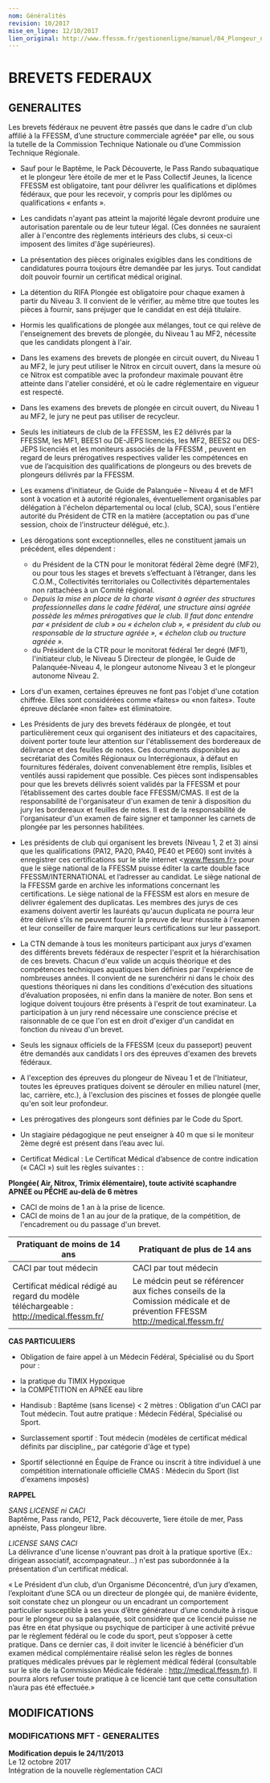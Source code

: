 ```yaml
---
nom: Généralités
revision: 10/2017
mise_en_ligne: 12/10/2017
lien_original: http://www.ffessm.fr/gestionenligne/manuel/04_Plongeur_niveau_1.pdf
---
```


# BREVETS FEDERAUX

## GENERALITES

Les brevets fédéraux ne peuvent être passés que dans le cadre d'un club affilié à la FFESSM, dʼune structure commerciale agréée* par elle, ou sous la tutelle de la Commission Technique Nationale ou dʼune Commission Technique Régionale.

- Sauf pour le Baptême, le Pack Découverte, le Pass Rando subaquatique et le plongeur 1ère étoile de mer et le Pass Collectif Jeunes, la licence FFESSM est obligatoire, tant pour délivrer les qualifications et diplômes fédéraux, que pour les recevoir, y compris pour les diplômes ou qualifications « enfants ».

- Les candidats n'ayant pas atteint la majorité légale devront produire une autorisation parentale ou de leur tuteur  légal.  (Ces  données  ne  sauraient  aller  à  l'encontre  des  règlements  intérieurs  des  clubs,  si  ceux-ci imposent des limites d'âge supérieures).

- La  présentation  des  pièces  originales  exigibles  dans  les  conditions  de  candidatures  pourra  toujours  être demandée par les jurys. Tout candidat doit pouvoir fournir un certificat médical original.

- La détention du RIFA Plongée est obligatoire pour chaque examen à partir du Niveau 3. Il convient de le vérifier, au même titre que toutes les pièces à fournir, sans préjuger que le candidat en est déjà titulaire.

- Hormis  les  qualifications  de  plongée  aux  mélanges,  tout  ce  qui  relève  de  l'enseignement  des  brevets  de plongée, du Niveau 1 au MF2, nécessite que les candidats plongent à l'air.

- Dans  les  examens  des  brevets  de  plongée  en  circuit  ouvert,  du Niveau  1  au  MF2,  le  jury  peut  utiliser  le Nitrox en circuit ouvert, dans la mesure où ce Nitrox est compatible avec la profondeur maximale pouvant être atteinte dans l'atelier considéré, et où le cadre réglementaire en vigueur est respecté.

- Dans  les  examens  des  brevets  de  plongée  en  circuit  ouvert,  du Niveau  1  au  MF2,  le  jury  ne peut  pas utiliser de recycleur.

- Seuls les initiateurs de club de la FFESSM, les E2 délivrés par la FFESSM, les MF1, BEES1 ou DE-JEPS licenciés,  les  MF2, BEES2 ou  DES-JEPS licenciés et  les  moniteurs  associés  de  la FFESSM ,  peuvent  en regard de leurs prérogatives respectives valider les compétences en vue de lʼacquisition des qualifications de  plongeurs ou des brevets de plongeurs délivrés par la FFESSM.

- Les examens  d'initiateur,  de  Guide  de  Palanquée – Niveau 4 et de MF1 sont à vocation et à autorité régionales,  éventuellement  organisables  par  délégation  à  l'échelon  départemental
ou  local  (club,  SCA),  sous l'entière  autorité  du  Président  de  CTR  en  la  matière  (acceptation  ou  pas  d'une  session,  choix  de  l'instructeur délégué, etc.).

- Les dérogations sont exceptionnelles, elles ne constituent jamais un précédent, elles dépendent :

    - du Président de la CTN pour le monitorat fédéral 2ème degré (MF2), ou  pour  tous  les  stages  et  brevets sʼeffectuant à lʼétranger, dans les C.O.M., Collectivités  territoriales  ou  Collectivités  départementales  non rattachées à un Comité régional.

    * *Depuis  la  mise  en  place  de  la  charte  visant  à  agréer  des  structures  professionnelles  dans  le  cadre fédéral,  une  structure  ainsi  agréée  possède  les  mêmes  prérogatives  que  le  club.  Il  faut  donc  entendre par « président de club » ou « échelon club », « président du club ou responsable de la structure agréée », « échelon club ou tructure agréée ».*
    
    - du Président de la CTR pour le monitorat fédéral 1er degré (MF1), l'initiateur club, le Niveau 5 Directeur de plongée, le Guide  de Palanquée-Niveau  4,  le  plongeur  autonome Niveau 3 et  le  plongeur  autonome Niveau 2.

- Lors  d'un  examen,  certaines  épreuves  ne  font  pas  l'objet  d'une  cotation  chiffrée.  Elles  sont  considérées comme «faites» ou «non faites». Toute épreuve déclarée «non faite» est éliminatoire.

- Les Présidents de jury des brevets fédéraux de plongée, et tout particulièrement ceux qui organisent des initiateurs  et  des  capacitaires,  doivent  porter  toute  leur  attention sur  l'établissement  des  bordereaux  de délivrance  et  des  feuilles  de  notes.  Ces  documents disponibles  au  secrétariat  des  Comités  Régionaux  ou Interrégionaux, à défaut en fournitures fédérales, doivent convenablement être remplis, lisibles et ventilés aussi rapidement  que  possible.  Ces  pièces  sont  indispensables  pour  que  les  brevets  délivrés  soient  validés  par  la FFESSM  et  pour  lʼétablissement  des  cartes  double  face  FFESSM/CMAS.  Il  est  de  la responsabilité  de l'organisateur  d'un  examen  de  tenir  à  disposition du  jury  les  bordereaux  et  feuilles  de  notes.  Il  est  de  la responsabilité  de  l'organisateur  d'un  examen  de  faire  signer  et  tamponner  les  carnets  de  plongée par  les personnes habilitées.

- Les  présidents  de  club  qui  organisent  les  brevets  (Niveau  1,  2  et  3)  ainsi  que  les  qualifications  (PA12, PA20,  PA40,  PE40  et  PE60)  sont  invités  à  enregistrer  ces  certifications  sur  le  site  internet  <www.ffessm.fr> pour  que  le  siège  national  de  la  FFESSM  puisse  éditer  la  carte  double  face  FFESSM/INTERNATIONAL  et l’adresser au  candidat.  Le  siège  national  de  la  FFESSM  garde  en  archive  les  informations  concernant  les certifications. Le siège national de la FFESSM est alors en mesure de délivrer également des duplicatas.
Les  membres  des  jurys  de  ces  examens  doivent  avertir  les lauréats  qu'aucun  duplicata  ne  pourra leur être délivré s'ils ne peuvent fournir la preuve de leur réussite à l'examen et leur conseiller de faire marquer leurs certifications sur leur passeport.

- La CTN demande à tous les moniteurs participant aux jurys d'examen des différents brevets fédéraux de respecter  l'esprit  et  la  hiérarchisation  de  ces  brevets.  Chacun  d'eux  valide  un  acquis  théorique  et  des compétences  techniques  aquatiques  bien  définies  par  l'expérience  de  nombreuses  années.  Il  convient  de  ne surenchérir  ni  dans  le  choix  des  questions  théoriques  ni  dans  les  conditions  d'exécution  des  situations dʼévaluation proposées, ni enfin dans la manière de noter. Bon sens et logique doivent toujours être présents à 
l'esprit de tout examinateur. La participation à un jury rend nécessaire une conscience précise et raisonnable de ce que l'on est en droit d'exiger d'un candidat en fonction du niveau d'un brevet.

- Seuls les signaux officiels de la FFESSM (ceux du passeport) peuvent être demandés aux candidats l
ors des épreuves d'examen des brevets fédéraux.

- A l'exception des épreuves du plongeur de Niveau 1 et de l'Initiateur, toutes les épreuves pratiques doivent se  dérouler  en  milieu  naturel  (mer,  lac,  carrière,  etc.),  à  l'exclusion  des  piscines  et  fosses  de  plongée  quelle qu'en soit leur profondeur.

- Les prérogatives des plongeurs sont définies par le Code du Sport.

- Un stagiaire pédagogique ne peut enseigner à 40 m que si le moniteur 2ème degré est présent dans l’eau avec lui.

- Certificat Médical :
Le Certificat Médical d’absence de contre indication (« CACI ») suit les règles suivantes :
:

**Plongée( Air, Nitrox, Trimix élémentaire), toute activité scaphandre APNÉE ou PÊCHE au-delà de 6 mètres**<br />
* CACI de moins de 1 an à la prise de licence.<br />
* CACI de moins de 1 an au jour de la pratique, de la compétition, de l'encadrement ou du passage d'un brevet.

**Pratiquant de moins de 14 ans** | **Pratiquant de plus de 14 ans** 
---|---
CACI par tout médecin | CACI par tout médecin
Certificat médical rédigé au regard du modèle téléchargeable : <http://medical.ffessm.fr/> | Le médcin peut se référencer aux fiches conseils de la Comission médicale et de prévention FFESSM <http://medical.ffessm.fr/>

**CAS PARTICULIERS**

* Obligation de faire appel à un Médecin Fédéral, Spécialisé ou du Sport pour :
- la pratique du TIMIX Hypoxique
- la COMPÉTITION en APNÉE eau libre

* Handisub : Baptême (sans license) < 2 mètres : Obligation d'un CACI par Tout médecin.
    Tout autre pratique : Médecin Fédéral, Spécialisé ou Sport.

* Surclassement sportif : Tout médecin (modèles de certificat médical définits par discipline,, par catégorie d'âge et type)

* Sportif sélectionné en Équipe de France ou inscrit à titre individuel à une compétition internationale officielle CMAS : Médecin du Sport (list d'examens imposés)

**RAPPEL**

*SANS LICENSE ni CACI* <br />
Baptême, Pass rando, PE12, Pack découverte, 1iere étoile de mer, Pass apnéiste, Pass plongeur libre.

*LICENSE SANS CACI* <br />
La délivrance d'une license n'ouvrant pas droit à la pratique sportive (Ex.: dirigean associatif, accompagnateur...) n'est pas subordonnée à la présentation d'un certificat médical.

« Le Président d’un club, d’un Organisme Déconcentré, d’un jury d’examen, l’exploitant d’une SCA ou un directeur  de  plongée  qui,  de  manière  évidente,  soit  constate  chez  un  plongeur  ou  un  encadrant  un comportement particulier susceptible à ses yeux d’être générateur d’une conduite à risque pour le plongeur ou sa palanquée, soit considère que ce licencié puisse ne pas être en état physique ou psychique de participer à une activité prévue par le règlement fédéral ou le code du sport, peut s’opposer à cette pratique. Dans ce dernier cas, il doit inviter le licencié à bénéficier d’un examen médical complémentaire réalisé selon les règles de  bonnes  pratiques  médicales  prévues  par  le  règlement  médical  fédéral  (consultable  sur  le  site  de  la 
Commission Médicale fédérale : <http://medical.ffessm.fr>). Il pourra alors refuser toute pratique à ce licencié tant que cette consultation n’aura pas été effectuée.»

## MODIFICATIONS

### MODIFICATIONS MFT - GENERALITES

**Modification depuis le 24/11/2013**<br>
Le 12 octobre 2017<br>
Intégration de la nouvelle règlementation CACI